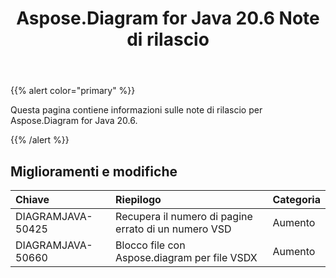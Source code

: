 ﻿---
title: Aspose.Diagram for Java 20.6 Note di rilascio
type: docs
weight: 20
url: /it/java/aspose-diagram-for-java-20-6-release-notes/
---
{{% alert color="primary" %}} 

Questa pagina contiene informazioni sulle note di rilascio per Aspose.Diagram for Java 20.6.

{{% /alert %}} 
## **Miglioramenti e modifiche**

|**Chiave**|**Riepilogo**|**Categoria**|
|:- |:- |:- |
|DIAGRAMJAVA-50425|Recupera il numero di pagine errato di un numero VSD|Aumento|
|DIAGRAMJAVA-50660|Blocco file con Aspose.diagram per file VSDX|Aumento|

